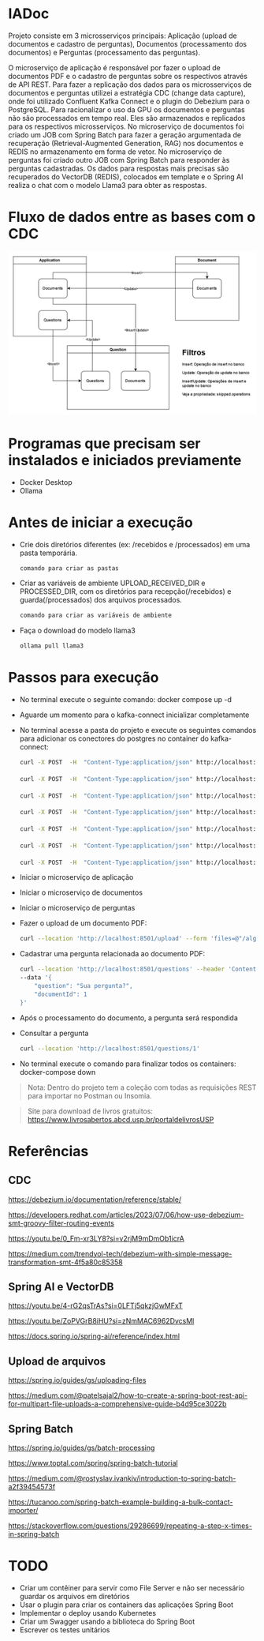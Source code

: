 # IADoc
Projeto consiste em 3 microsserviços principais: Aplicação (upload de documentos e cadastro de perguntas), Documentos (processamento dos documentos) e Perguntas (processamento das perguntas).

O microserviço de aplicação é responsável por fazer o upload de documentos PDF e o cadastro de perguntas sobre os respectivos através de API REST.
Para fazer a replicação dos dados para os microsserviços de documentos e perguntas utilizei a estratégia CDC (change data capture), onde foi utilizado Confluent Kafka Connect e o plugin do Debezium para o PostgreSQL.
Para racionalizar o uso da GPU os documentos e perguntas não são processados em tempo real. Eles são armazenados e replicados para os respectivos microsserviços.
No microserviço de documentos foi criado um JOB com Spring Batch para fazer a geração argumentada de recuperação (Retrieval-Augmented Generation, RAG) nos documentos e REDIS no armazenamento em forma de vetor.
No microserviço de perguntas foi criado outro JOB com Spring Batch para responder às perguntas cadastradas. 
Os dados para respostas mais precisas são recuperados do VectorDB (REDIS), colocados em template e o Spring AI realiza o chat com o modelo Llama3 para obter as respostas.

# Fluxo de dados entre as bases com o CDC
![Alt text](/asserts/images/FluxoDadosCDC.jpg?raw=true "Diagrama representando o fluxo dos dados entre as bases")

# Programas que precisam ser instalados e iniciados previamente
- Docker Desktop
- Ollama

# Antes de iniciar a execução
- Crie dois diretórios diferentes (ex: /recebidos e /processados) em uma pasta temporária.
	```sh
	comando para criar as pastas
	```

- Criar as variáveis de ambiente UPLOAD_RECEIVED_DIR e PROCESSED_DIR, com os diretórios para recepção(/recebidos) e guarda(/processados) dos arquivos processados.
	```sh
	comando para criar as variáveis de ambiente
	```
- Faça o download do modelo llama3
	```sh
	ollama pull llama3
	```

# Passos para execução
- No terminal execute o seguinte comando: docker compose up -d
- Aguarde um momento para o kafka-connect inicializar completamente
- No terminal acesse a pasta do projeto e execute os seguintes comandos para adicionar os conectores do postgres no container do kafka-connect:
	```sh
	curl -X POST  -H  "Content-Type:application/json" http://localhost:8083/connectors -d @./cdc/from_application.json
	
	curl -X POST  -H  "Content-Type:application/json" http://localhost:8083/connectors -d @./cdc/from_basic_application.json
	
	curl -X POST  -H  "Content-Type:application/json" http://localhost:8083/connectors -d @./cdc/from_document_documents.json
	
	curl -X POST  -H  "Content-Type:application/json" http://localhost:8083/connectors -d @./cdc/from_question_questions.json
	
	curl -X POST  -H  "Content-Type:application/json" http://localhost:8083/connectors -d @./cdc/to_document_documents.json
	
	curl -X POST  -H  "Content-Type:application/json" http://localhost:8083/connectors -d @./cdc/to_question_documents.json
	
	curl -X POST  -H  "Content-Type:application/json" http://localhost:8083/connectors -d @./cdc/to_question_questions.json
	```

- Iniciar o microserviço de aplicação
- Iniciar o microserviço de documentos
- Iniciar o microserviço de perguntas
- Fazer o upload de um documento PDF:
	```sh
	curl --location 'http://localhost:8501/upload' --form 'files=@"/algumArquivoPdf.pdf"'
	```

- Cadastrar uma pergunta relacionada ao documento PDF:
	```sh
	curl --location 'http://localhost:8501/questions' --header 'Content-Type: application/json' \
	--data '{
		"question": "Sua pergunta?",
		"documentId": 1
	}'
	``` 

- Após o processamento do documento, a pergunta será respondida
- Consultar a pergunta
	```sh
	curl --location 'http://localhost:8501/questions/1'
	```

- No terminal execute o comando para finalizar todos os containers: docker-compose down

> Nota: Dentro do projeto tem a coleção com todas as requisições REST para importar no Postman ou Insomia.

> Site para download de livros gratuitos: https://www.livrosabertos.abcd.usp.br/portaldelivrosUSP

# Referências

## CDC
https://debezium.io/documentation/reference/stable/

https://developers.redhat.com/articles/2023/07/06/how-use-debezium-smt-groovy-filter-routing-events

https://youtu.be/0_Fm-xr3LY8?si=v2rjM9mDmOb1icrA

https://medium.com/trendyol-tech/debezium-with-simple-message-transformation-smt-4f5a80c85358




## Spring AI e VectorDB

https://youtu.be/4-rG2qsTrAs?si=0LFTj5qkzjGwMFxT

https://youtu.be/ZoPVGrB8iHU?si=zNmMAC6962DvcsMl

https://docs.spring.io/spring-ai/reference/index.html


## Upload de arquivos
https://spring.io/guides/gs/uploading-files

https://medium.com/@patelsajal2/how-to-create-a-spring-boot-rest-api-for-multipart-file-uploads-a-comprehensive-guide-b4d95ce3022b

## Spring Batch
https://spring.io/guides/gs/batch-processing

https://www.toptal.com/spring/spring-batch-tutorial

https://medium.com/@rostyslav.ivankiv/introduction-to-spring-batch-a2f39454573f

https://tucanoo.com/spring-batch-example-building-a-bulk-contact-importer/

https://stackoverflow.com/questions/29286699/repeating-a-step-x-times-in-spring-batch

# TODO
- Criar um contêiner para servir como File Server e não ser necessário guardar os arquivos em diretórios
- Usar o plugin para criar os containers das aplicações Spring Boot
- Implementar o deploy usando Kubernetes
- Criar um Swagger usando a biblioteca do Spring Boot
- Escrever os testes unitários
